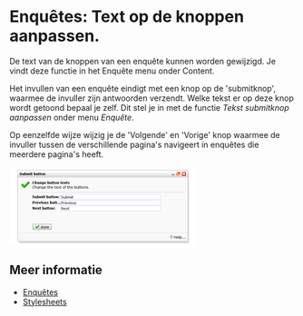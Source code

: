 # Enquêtes: Text op de knoppen aanpassen.

De text van de knoppen van een enquête kunnen worden gewijzigd. Je vindt deze
functie in het Enquête menu onder Content.

Het invullen van een enquête eindigt met een knop op de 'submitknop',
waarmee de invuller zijn antwoorden verzendt. Welke tekst er op deze
knop wordt getoond bepaal je zelf. Dit stel je in met de functie *Tekst
submitknop aanpassen* onder menu *Enquête*.

Op eenzelfde wijze wijzig je de 'Volgende' en 'Vorige' knop waarmee de
invuller tussen de verschillende pagina's navigeert in enquêtes die
meerdere pagina's heeft.

![Edit survey buttons](../images/editbuttons.png)

## Meer informatie

* [Enquêtes](./surveys)
* [Stylesheets](./stylesheets)
